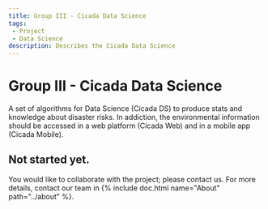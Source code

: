 ```yaml
---
title: Group III - Cicada Data Science
tags: 
 - Project
 - Data Science
description: Describes the Cicada Data Science
---
```


# Group III - Cicada Data Science

A set of algorithms for Data Science (Cicada DS) to produce stats and knowledge about disaster risks.
In addiction, the environmental information should be accessed in a web platform (Cicada Web) and in a mobile app (Cicada Mobile).

## Not started yet.
You would like to collaborate with the project; please contact us. For more details, contact our team in {% include doc.html name="About" path="../about" %}.
